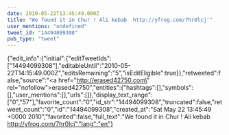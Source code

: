 ```yaml
---
date: 2010-05-22T13:45:49.000Z
title: "We found it in Chur ! Ali kebab  http://yfrog.com/7hr0lcj″"
user_mentions: "undefined"
tweet_id: "14494099308"
pub_type: "tweet"
---
```

{"edit_info":{"initial":{"editTweetIds":["14494099308"],"editableUntil":"2010-05-22T14:15:49.000Z","editsRemaining":"5","isEditEligible":true}},"retweeted":false,"source":"<a href=\"http://erased42750.com\" rel=\"nofollow\">erased42750</a>","entities":{"hashtags":[],"symbols":[],"user_mentions":[],"urls":[]},"display_text_range":["0","57"],"favorite_count":"0","id_str":"14494099308","truncated":false,"retweet_count":"0","id":"14494099308","created_at":"Sat May 22 13:45:49 +0000 2010","favorited":false,"full_text":"We found it in Chur ! Ali kebab  http://yfrog.com/7hr0lcj","lang":"en"}
